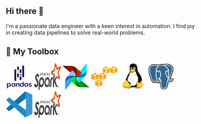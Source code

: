 ## Hi there 👋
I'm a passionate data engineer with a keen interest in automation. I find joy in creating data pipelines to solve real-world problems.

## :hammer: My Toolbox
<p>
  <img src="https://github.com/dd288/dd288/blob/main/icons/pandas-original-wordmark.svg" width="70" height="70" />
  <img src="https://github.com/dd288/dd288/blob/main/icons/Apache_Spark_logo.svg.png" width="70" height="70" />
  <img src="https://github.com/dd288/dd288/blob/main/icons/airflow.svg" width="70" height="70" />
  <img src="https://github.com/dd288/dd288/blob/main/icons/amazonwebservices-original.svg" width="70" height="70" />
  <img src="https://github.com/dd288/dd288/blob/main/icons/linux-original.svg" width="70" height="70" />
  <img src="https://github.com/dd288/dd288/blob/main/icons/postgresql-original.svg" width="70" height="70" />
  <img src="https://github.com/dd288/dd288/blob/main/icons/vscode-original.svg" width="70" height="70" />
  <img src="https://github.com/dd288/dd288/blob/main/icons/Apache_Spark_logo.svg.png" width="70" height="70" />
</p>
<!--
**dd288/dd288** is a ✨ _special_ ✨ repository because its `README.md` (this file) appears on your GitHub profile.

Here are some ideas to get you started:

- 🔭 I’m currently working on ...
- 🌱 I’m currently learning ...
- 👯 I’m looking to collaborate on ...
- 🤔 I’m looking for help with ...
- 💬 Ask me about ...
- 📫 How to reach me: ...
- 😄 Pronouns: ...
- ⚡ Fun fact: ...
-->
